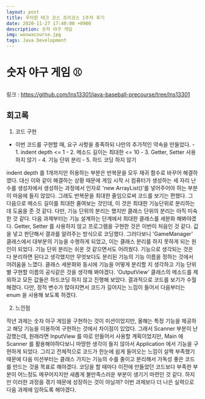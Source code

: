 ```yaml
---
layout: post
title: 우아한 테크 코스 프리코스 1주차 후기
date: 2020-11-27 17:40:00 +0900
description: 숫자 야구 게임
img: woowacourse.jpg
tags: Java Development
---
```


# 숫자 야구 게임 ⚾
링크 : https://github.com/lns13301/java-baseball-precourse/tree/lns13301

## 회고록

1. 코드 구현

- 이번 코드를 구현할 때, 요구 사항을 충족하되 나만의 추가적인 약속을 만들었다.
		- 1. indent depth <= 1
		- 2. 메소드 길이는 최대한 <= 10
		- 3. Getter, Setter 사용하지 않기
		- 4. 기능 단위 분리
		- 5. 하드 코딩 하지 않기
		
indent depth 를 1개까지만 허용하는 부분은 반복문을 모두 재귀 함수로 바꾸어 해결하였다. 대신 이와 같이 해결하는 상황 때문에 게임 시작 시 컴퓨터가 생성하는 세 자리 난수를 생성자에서 생성하는 과정에서 인자로 'new ArrayList()'를 넣어주어야 하는 부분이 마음에 들지 않았다. 그래도 반복문을 최대한 줄임으로써 코드를 보기는 편했다.
그 다음으로 메소드 길이를 최대한 줄여보는 것인데, 이 것은 최대한 기능단위로 분리하는데 도움을 준 것 같다. 다만, 기능 단위의 분리는 했지만 클래스 단위의 분리는 아직 미숙한 것 같다. 다음 과제부터는 기능 설계하는 단계에서 최대한 클래스를 세분화 해봐야겠다.
Getter, Setter 를 사용하지 않고 프로그램을 구현한 것은 이번이 처음인 것 같다. 값을 넣고 판단해서 결과를 알려주는 방식으로 코딩했다. 그러다보니 'GameManager' 클래스에서 대부분의 기능을 수행하게 되었고, 이는 클래스 분리를 하지 못하게 되는 원인이 되었다.
기능 단위 분리는 쉬운 것 같으면서도 어려웠다. 기능으로 생각되는 것은 다 분리하면 된다고 생각했지만 무엇보다도 분리된 기능의 기능 이름을 정하는 것에서 어려움을 느꼈다. 클래스 세분화와 동시에 기능을 어떻게 분리할 지 생각하고 기능 단위별 구현할 이름의 공식같은 것을 생각해 봐야겠다.
'OutputView' 클래스의 메소드를 제외하고 모든 값들은 하드코딩 하지 않고 진행해 보았다. 결과적으로 코드를 보기가 수월해졌다. 다만, 정적 변수가 많아지면서 코드가 길어지는 느낌이 들어서 다음부터는 enum 을 사용해 보도록 하겠다.

2. 느낀점

작년 과제는 숫자 야구 게임을 구현하는 것이 미션이었지만, 올해는 특정 기능을 제공하고 해당 기능을 이용하여 구현하는 것에서 차이점이 있었다. 그래서 Scanner 부분이 난감했는데, 원래라면 InputView 를 따로 만들어서 사용할 계획이었지만, Main 에 Scanner 를 활용해야하다보니 마땅한 생각이 들지 않아서 Application 에서 기능을 구현하게 되었다.
그리고 전체적으로 코드가 한눈에 쉽게 들어오는 느낌이 살짝 부족했기 때문에 다음 미션부터는 클래스 가지는 기능의 수를 줄이고 분리해서 가독성 좋은 코드를 만드는 것을 목표로 해야겠다. 코딩을 할 때마다 이전에 만들었던 코드보다 부족한 부분이 어느정도 메꾸어지지만 새롭게 불만족스러운 부분이 생기기 마련인 것 같다. 하지만 이러한 과정을 겪기 때문에 성장하는 것이 아닐까?
이번 과제보다 더 나은 실력으로 다음 과제에 임하도록 해야겠다.